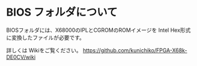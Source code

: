 # BIOS フォルダについて

BIOSフォルダには、X68000のIPLとCGROMのROMイメージを Intel Hex形式に変換したファイルが必要です。

詳しくは Wikiをご覧ください。
https://github.com/kunichiko/FPGA-X68k-DE0CV/wiki